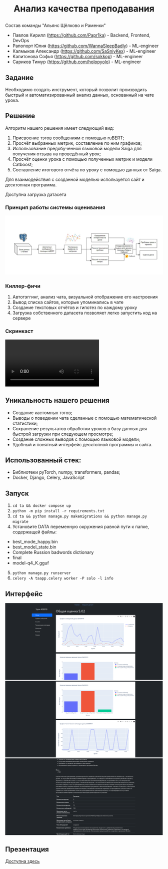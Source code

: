# <p align="center"> Анализ качества преподавания </p>

Состав команды "Альянс Щёлково и Раменки"   
*   Павлов Кирилл (https://github.com/Papr1ka) - Backend, Frontend, DevOps     
*   Рапопорт Юлия (https://github.com/WannaSleepBadly) - ML-engineer 
*   Калмыков Александр (https://github.com/SaSniyKex) - ML-engineer 
*   Капитонова Софья (https://github.com/sokkop) - ML-engineer 
*   Сариков Тимур (https://github.com/holopyolo) - ML-engineer 

## Задание

Необходимо создать инструмент, который позволит производить быстрый и автоматизированный
анализ данных, основанный на чате урока.

## Решение

Алгоритм нашего решения имеет следующий вид:
1. Присвоение тэгов сообщениям с помощью ruBERT;
2. Просчёт выбранных метрик, составление по ним графиков;
3. Использование предобученной языковой модели Saiga для получения отзыва на проведённый урок;
4. Просчёт оценки урока с помощью полученных метрик и модели Catboost;
5. Составление итогового отчёта по уроку с помощью данных от Saiga.

Для взаимодействия с созданной моделью используется сайт и десктопная программа.

Доступна загрузка датасета

### Принцип работы системы оценивания

![Принцип работы системы оценивания](./img1.jpg)

### Киллер-фичи

1. Автотэггинг, анализ чата, визуальной отображение его настроения
2. Вывод списка сайтов, которые упоминались в чате
3. Создание текстовых отчётов и гипотез по каждому уроку
4. Загрузка собственного датасета позволяет легко запустить код на сервере

### Скринкаст

<video controls src="https://github.com/Papr1ka/Digital_breakthrough2/blob/main/video.mp4" title="video.mp4"></video>

## Уникальность нашего решения

- Создание кастомных тэгов;
- Выводы о поведении чата сделанные с помощью математической статистики;
- Сохранение результатов обработки уроков в базу данных для быстрой загрузки при следующем просмотре;
- Создание сложных выводов с помощью языковой модели;
- Удобный и понятный интерфейс десктопной программы и сайта.

## Использованный стек:
- Библиотеки pyTorch, numpy, transformers,  pandas;
- Docker, Django, Celery, JavaScript

## Запуск

1. `cd ta && docker compose up`
2. `python -m pip install -r requirements.txt`
3. `cd ta && python manage.py makemigrations && python manage.py migrate`
4. Установите DATA переменную окружения равной пути к папке, содержащей файлы:
- best_mode_happy.bin
- best_model_state.bin
- Complete Russion badwords dictionary
- final
- model-q4_K.gguf
5. `python manage.py runserver`
6. `celery -A taapp.celery worker -P solo -l info`

## Интерфейс

![Интерфейс 1](./image.png)
![Интерфейс 2](image-2.png)
![Интерфейс 3](image-1.png)

## Презентация

[Доступна здесь](./presentation.pdf)
